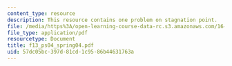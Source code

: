 ```yaml
---
content_type: resource
description: This resource contains one problem on stagnation point.
file: /media/https%3A/open-learning-course-data-rc.s3.amazonaws.com/16-01-unified-engineering-i-ii-iii-iv-fall-2005-spring-2006/57dc05bc397d81cd1c9586b44631763a_f13_ps04_spring04.pdf
file_type: application/pdf
resourcetype: Document
title: f13_ps04_spring04.pdf
uid: 57dc05bc-397d-81cd-1c95-86b44631763a
---
```


